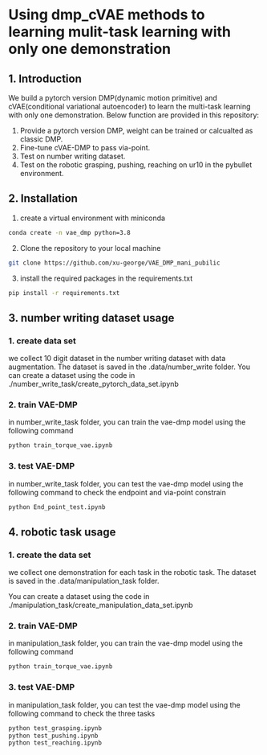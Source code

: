 # Using dmp_cVAE methods to learning mulit-task learning with only one demonstration 

## 1. Introduction 
We build a pytorch version DMP(dynamic motion primitive) and cVAE(conditional variational autoencoder) to learn the multi-task learning with only one demonstration. Below function are provided in this repository:

1. Provide a pytorch version DMP, weight can be trained or calcualted as classic DMP.
2. Fine-tune cVAE-DMP to pass via-point.
3. Test on number writing dataset.
4. Test on the robotic grasping, pushing, reaching on ur10 in the pybullet environment.

## 2. Installation
1. create a virtual environment with miniconda
```bash
conda create -n vae_dmp python=3.8
```

2. Clone the repository to your local machine
```bash
git clone https://github.com/xu-george/VAE_DMP_mani_pubilic
```

3. install the required packages in the requirements.txt
```bash
pip install -r requirements.txt
```
## 3. number writing dataset usage
### 1. create data set
we collect 10 digit dataset in the number writing dataset with data augmentation. The dataset is saved in the .data/number_write folder. You can
create a dataset using the code in ./number_write_task/create_pytorch_data_set.ipynb

### 2. train VAE-DMP
in number_write_task folder, you can train the vae-dmp model using the following command
```bash
python train_torque_vae.ipynb
```
### 3. test VAE-DMP 
in number_write_task folder, you can test the vae-dmp model using the following command to check the endpoint and via-point constrain
```bash
python End_point_test.ipynb
```
## 4. robotic task usage
### 1. create the data set
we collect one demonstration for each task in the robotic task. The dataset is saved in the .data/manipulation_task folder. 

You can create a dataset using the code in ./manipulation_task/create_manipulation_data_set.ipynb

### 2. train VAE-DMP
in manipulation_task folder, you can train the vae-dmp model using the following command
```bash
python train_torque_vae.ipynb
```
### 3. test VAE-DMP
in manipulation_task folder, you can test the vae-dmp model using the following command to check the three tasks
```bash
python test_grasping.ipynb
python test_pushing.ipynb
python test_reaching.ipynb
```
